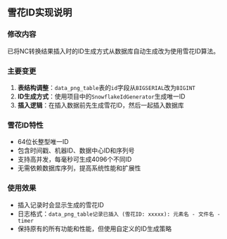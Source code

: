 ## 雪花ID实现说明

### 修改内容
已将NC转换结果插入时的ID生成方式从数据库自动生成改为使用雪花ID算法。

### 主要变更
1. **表结构调整**：`data_png_table`表的`id`字段从`BIGSERIAL`改为`BIGINT`
2. **ID生成方式**：使用项目中的`SnowflakeIdGenerator`生成唯一ID
3. **插入逻辑**：在插入数据前先生成雪花ID，然后一起插入数据库

### 雪花ID特性
- 64位长整型唯一ID
- 包含时间戳、机器ID、数据中心ID和序列号
- 支持高并发，每毫秒可生成4096个不同ID
- 无需依赖数据库序列，提高系统性能和扩展性

### 使用效果
- 插入记录时会显示生成的雪花ID
- 日志格式：`data_png_table记录已插入 (雪花ID: xxxxx): 元素名 - 文件名 - timer`
- 保持原有的所有功能和性能，但使用自定义的ID生成策略